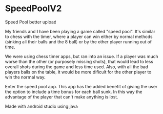 # SpeedPoolV2
Speed Pool better upload

My friends and I have been playing a game called "speed pool". It's similar to chess with the timer, where
a player can win either by normal methods (sinking all their balls and the 8 ball) or by the other player
running out of time.

We were using chess timer apps, but ran into an issue. If a player was much worse than the other (or purposely
missing shots), that would lead to less overall shots during the game and less time used. Also, with all the 
bad players balls on the table, it would be more dificult for the other player to win the normal way.

Enter the speed pool app. This app has the added benefit of giving the user the option to include a time bonus
for each ball sunk. In this way the advantage of the player that can't make anything is lost.

Made with android studio using java
